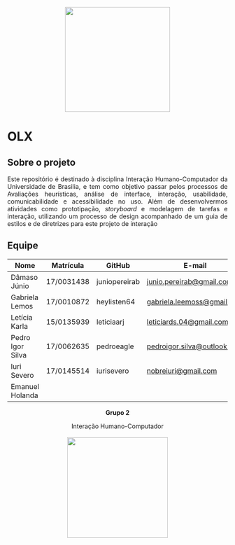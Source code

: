 <p align="center"><img width="240"src="https://upload.wikimedia.org/wikipedia/commons/d/d3/OLX-Logo.png"></a></p>

# OLX

## Sobre o projeto
<p align="justify"> Este repositório é destinado à disciplina Interação Humano-Computador da Universidade de Brasilia, e tem como objetivo passar pelos processos de Avaliações heurísticas, análise de interface, interação, usabilidade, comunicabilidade e acessibilidade no uso. Além de desenvolvermos atividades como prototipação, <i>storyboard</i> e modelagem de tarefas e interação, utilizando um processo de design acompanhado de um guia de estilos e de diretrizes para este projeto de interação </p>

## Equipe

| Nome              |Matrícula   | GitHub          | E-mail                          |
|-------------------|------------|-----------------|---------------------------------|
|  Dâmaso Júnio    | 17/0031438 | juniopereirab     |  junio.pereirab@gmail.com    |
| Gabriela Lemos    | 17/0010872 | heylisten64   |  gabriela.leemoss@gmail.com  |
| Letícia Karla       | 15/0135939 | leticiaarj     |   leticiards.04@gmail.com |
| Pedro Igor Silva    | 17/0062635 | pedroeagle        |      pedroigor.silva@outlook.com  |
| Iuri Severo        | 17/0145514  | iurisevero       | nobreiuri@gmail.com   |
| Emanuel Holanda  | | | |

<p align="center"><b>Grupo 2</b></p>
<p align="center">Interação Humano-Computador<br /><br />
<a href="https://fga.unb.br" target="_blank"><img width="230"src="https://4.bp.blogspot.com/-0aa6fAFnSnA/VzICtBQgciI/AAAAAAAARn4/SxVsQPFNeE0fxkCPVgMWbhd5qIEAYCMbwCLcB/s1600/unb-gama.png"></a>
